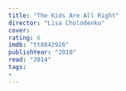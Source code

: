 ```yaml
---
title: "The Kids Are All Right"
director: "Lisa Cholodenko"
cover: 
rating: 6
imdb: "tt0842926"
publishYear: "2010"
read: "2014"
tags:
- 
---
```

